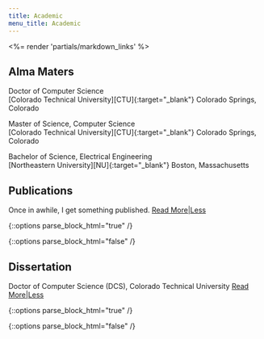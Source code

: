 ```yaml
---
title: Academic
menu_title: Academic
---
```

<%= render 'partials/markdown_links' %>

## Alma Maters

Doctor of Computer Science<br />
[Colorado Technical University][CTU]{:target="_blank"} Colorado Springs, Colorado

Master of Science, Computer Science<br />
[Colorado Technical University][CTU]{:target="_blank"} Colorado Springs, Colorado 

Bachelor of Science, Electrical Engineering<br />
[Northeastern University][NU]{:target="_blank"} Boston, Massachusetts 

## Publications

Once in awhile, I get something published.
<a href="#" class="text_toggle" onclick="toggle_visibility('more_publications_content');">Read More|Less</a>

{::options parse_block_html="true" /}
<div id="more_publications_content" style="display:none">

"Converting A Rails Site to Refinery CMS"<br />
[Rails Magazine Issue # 7][RailsMag]{:target="_blank"}<br />
(Note: The Rails Magazine site may be toast)

"A Rule-Based Expert System for the Diagnosis of Convergence Problems in Circuit Simulation"<br />
[SEKE][SEKE]{:target="_blank"} 2006 [Paper](/files/SEKE2006-Lehman.pdf/) (PDF File)
</div>
{::options parse_block_html="false" /}


## Dissertation

Doctor of Computer Science (DCS), Colorado Technical University
<a href="#" class="text_toggle" onclick="toggle_visibility('more_dissertation_content');">Read More|Less</a>

{::options parse_block_html="true" /}
<div id="more_dissertation_content" style="display:none">
"A Rule-Based Expert System for the Diagnosis of Convergence Problems in Circuit Simulation"
Featuring SOAR: *S*imulation *O*utput *A*nalysis and *R*ecommendations - A [Ruby on Rails][Rails]{:target="_blank"} / [CLIPS Expert System][CLIPS]{:target="_blank"} Integration

### Dissertation Documents
[Dissertation Defense](/files/Defense_with_Notes.pdf/) (PDF version of PowerPoint Slides)
Held on December 19th, 2005

[Abstract](/files/Abstract.pdf/) (PDF File)

[Dissertation Acknowledgements Page](/files/Acknowledgments.pdf/) (PDF File)

The dissertation is approved, and is available from [UMI][UMI]{:target="_blank"}
</div>
{::options parse_block_html="false" /}

<script type="text/javascript">
function toggle_visibility(id) {
var e = document.getElementById(id);
e.style.display = ((e.style.display!='none') ? 'none' : 'block');
}
</script>

